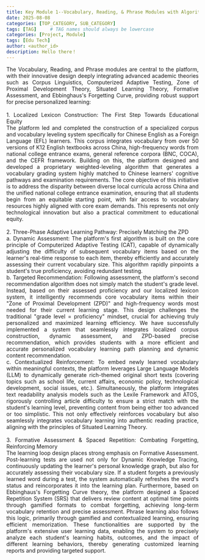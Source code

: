```yaml
---
title: Key Module 1--Vocabulary, Reading, & Phrase Modules with Algorithm-Driven Personalized Learning Loop
date: 2025-08-08
categories: [TOP_CATEGORY, SUB_CATEGORY]
tags: [TAG]     # TAG names should always be lowercase
categories: [Project, Module]
tags: [Edu Tech]
author: <author_id>        
description: Hello there！
---
```

<div style="text-align: justify;">
The Vocabulary, Reading, and Phrase modules are central to the platform, with their innovative design deeply integrating advanced academic theories such as Corpus Linguistics, Computerized Adaptive Testing, Zone of Proximal Development Theory, Situated Learning Theory, Formative Assessment, and Ebbinghaus's Forgetting Curve, providing robust support for precise personalized learning: <br><br> 1. Localized Lexicon Construction: The First Step Towards Educational Equity<br> The platform led and completed the construction of a specialized corpus and vocabulary leveling system specifically for Chinese English as a Foreign Language (EFL) learners. This corpus integrates vocabulary from over 50 versions of K12 English textbooks across China, high-frequency words from national college entrance exams, general reference corpora (BNC, COCA), and the CEFR framework. Building on this, the platform designed and developed a proprietary weighted-leveling algorithm that generates a vocabulary grading system highly matched to Chinese learners' cognitive pathways and examination requirements. The core objective of this initiative is to address the disparity between diverse local curricula across China and the unified national college entrance examination, ensuring that all students begin from an equitable starting point, with fair access to vocabulary resources highly aligned with core exam demands. This represents not only technological innovation but also a practical commitment to educational equity.<br><br> 2. Three-Phase Adaptive Learning Pathway: Precisely Matching the ZPD<br>      a. Dynamic Assessment: The platform's first algorithm is built on the core principle of Computerized Adaptive Testing (CAT), capable of dynamically adjusting the difficulty of subsequent vocabulary items based on the learner's real-time response to each item, thereby efficiently and accurately assessing their current vocabulary size. This algorithm rapidly pinpoints a student's true proficiency, avoiding redundant testing.<br>      b. Targeted Recommendation: Following assessment, the platform's second recommendation algorithm does not simply match the student's grade level. Instead, based on their assessed proficiency and our localized lexicon system, it intelligently recommends core vocabulary items within their "Zone of Proximal Development (ZPD)" and high-frequency words most needed for their current learning stage. This design challenges the traditional "grade level = proficiency" mindset, crucial for achieving truly personalized and maximized learning efficiency. We have successfully implemented a system that seamlessly integrates localized corpus construction, dynamic assessment, and ZPD-based precise recommendation, which provides students with a more efficient and accurate personalized vocabulary learning path planning and dynamic content recommendation.<br>      c. Contextualized Reinforcement: To embed newly learned vocabulary within meaningful contexts, the platform leverages Large Language Models (LLM) to dynamically generate rich-themed original short texts (covering topics such as school life, current affairs, economic policy, technological development, social issues, etc.). Simultaneously, the platform integrates text readability analysis models such as the Lexile Framework and ATOS, rigorously controlling article difficulty to ensure a strict match with the student's learning level, preventing content from being either too advanced or too simplistic. This not only effectively reinforces vocabulary but also seamlessly integrates vocabulary learning into authentic reading practice, aligning with the principles of Situated Learning Theory.<br><br> 3. Formative Assessment & Spaced Repetition: Combating Forgetting, Reinforcing Memory<br> The learning loop design places strong emphasis on Formative Assessment. Post-learning tests are used not only for Dynamic Knowledge Tracing, continuously updating the learner's personal knowledge graph, but also for accurately assessing their vocabulary size. If a student forgets a previously learned word during a test, the system automatically refreshes the word's status and reincorporates it into the learning plan. Furthermore, based on Ebbinghaus's Forgetting Curve theory, the platform designed a Spaced Repetition System (SRS) that delivers review content at optimal time points through gamified formats to combat forgetting, achieving long-term vocabulary retention and precise assessment. Phrase learning also follows this logic, primarily through gamified and contextualized learning, ensuring efficient memorization. These functionalities are supported by the platform's extensive user learning data, enabling the system to precisely analyze each student's learning habits, outcomes, and the impact of different learning behaviors, thereby generating customized learning reports and providing targeted support.
</div>
